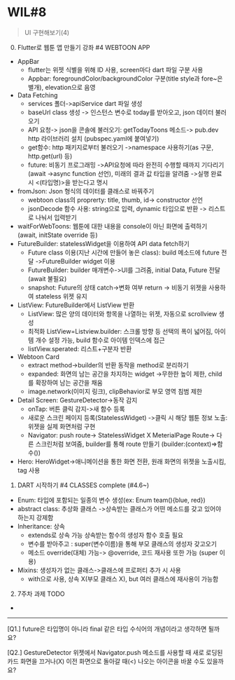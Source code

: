 # WIL#8
> UI 구현해보기(4)
0. Flutter로 웹툰 앱 만들기 강좌 #4 WEBTOON APP
  * AppBar
    - flutter는 위젯 식별을 위해 ID 사용, screen마다 dart 파일 구분 사용
    - Appbar: foregroundColor/backgroundColor 구분(title style과 fore~은 별개), elevation으로 음영
  * Data Fetching
    - services 폴더->apiService dart 파일 생성
    - baseUrl class 생성 -> 인스턴스 변수로 today를 받아오고, json 데이터 불러오기
    - API 요청-> json을 콘솔에 불러오기: getTodayToons 메소드-> pub.dev http 라이브러리 설치 (pubspec.yaml에 붙여넣기)
    - get함수: http 패키지로부터 불러오기 ->namespace 사용하기(as 구문, http.get(url) 등)
    - future: 비동기 프로그래밍 ->API요청에 따라 완전히 수행할 때까지 기다리기(await ->async function 선언), 미래의 결과 값 타입을 알려줌 ->실행 완료 시 <(타입명)>을 받는다고 명시
  * fromJson: Json 형식의 데이터를 클래스로 바꿔주기
    - webtoon class의 proprerty: title, thumb, id-> constructor 선언
    - jsonDecode 함수 사용: string으로 입력, dynamic 타입으로 반환 -> 리스트로 나눠서 입력받기
  * waitForWebToons: 웹툰에 대한 내용을 console이 아닌 화면에 출력하기 (await, initState override 등)
  * FutureBuilder: statelessWidget을 이용하여 API data fetch하기
    - Future class 이용(지난 시간에 만들어 놓은 class): build 메소드에 future 전달 ->FutureBuilder widget 이용
    - FutureBuilder: builder 매개변수->UI를 그려줌, initial Data, Future 전달(await 불필요)
    - snapshot: Future의 상태 catch->변화 여부 return -> 비동기 위젯을 사용하여 stateless 위젯 유지
  * ListView: FutureBuilder에서 ListView 반환
    - ListView: 많은 양의 데이터와 항목을 나열하는 위젯, 자동으로 scrollview 생성
    - 최적화 ListView=Listview.builder: 스크롤 방향 등 선택의 폭이 넓어짐, 아이템 개수 설정 가능, build 함수로 아이템 인덱스에 접근
    - listView.sperated: 리스트+구분자 반환
  * Webtoon Card
    - extract method->builder의 반환 동작을 method로 분리하기
    - expanded: 화면의 남는 공간을 차지하는 widget ->무한한 높이 제한, child를 확장하여 남는 공간을 채움
    - image.network(이미지 링크), clipBehavior로 부모 영역 침범 제한
  * Detail Screen: GestureDetector->동작 감지
    - onTap: 버튼 클릭 감지->새 함수 등록
    - 새로운 스크린 페이지 등록(StatelessWidget) ->클릭 시 해당 웹툰 정보 노출: 위젯을 실제 화면처럼 구현
    - Navigator: push route-> StatelessWidget X MeterialPage Route-> 다른 스크린처럼 보여줌, builder를 통해 route 만들기 (builder:(context)=>함수())
  * Hero: HeroWidget->애니메이션을 통한 화면 전환, 원래 화면의 위젯을 노출시킴, tag 사용
1. DART 시작하기 #4 CLASSES complete (#4.6~)
  * Enum: 타입에 포함되는 일종의 변수 생성(ex: Enum team(){blue, red})
  * abstract class: 추상화 클래스 ->상속받는 클래스가 어떤 메소드를 갖고 있어야 하는지 강제함
  * Inheritance: 상속
    - extends로 상속 가능 상속받는 함수의 생성자 함수 호출 필요
    - 변수를 받아주고 : super(변수이름)을 통해 부모 클래스의 생성자 갖고오기
    - 메소드 override(대체) 가능-> @override, 코드 재사용 또한 가능 (super 이용)
  * Mixins: 생성자가 없는 클래스->클래스에 프로퍼티 추가 시 사용
    - with으로 사용, 상속 X(부모 클래스 X), but 여러 클래스에 재사용이 가능함
2. 7주차 과제 TODO
  * 
* * *
[Q1.] future은 타입명이 아니라 final 같은 타입 수식어의 개념이라고 생각하면 될까요?

[Q2.] GestureDetector 위젯에서  Navigator.push 메소드를 사용할 때 새로 로딩된 카드 화면을 끄거나(X) 이전 화면으로 돌아갈 때(<) 나오는 아이콘을 바꿀 수도 있을까요?
